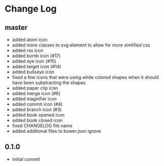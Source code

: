 # Change Log

## master

- added atom icon
- added more classes to svg element to allow for more simlified css
- added rss icon
- added bomb icon (#17)
- added eye icon (#15)
- added target icon (#14)
- added bullseye icon
- fixed a few icons that were using white colored shapes when it should have been substracting the shapes
- added paper clip icon
- added merge icon (#6)
- added magnifier icon
- added commit icon (#4)
- added branch icon (#3)
- added book opened icon
- added book closed icon
- fixed CHANGELOG file name
- added additional files to bower.json ignore

## 0.1.0

- initial commit